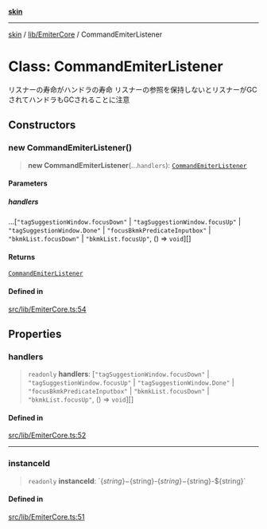 [**skin**](../../../README.md)

***

[skin](../../../modules.md) / [lib/EmiterCore](../README.md) / CommandEmiterListener

# Class: CommandEmiterListener

リスナーの寿命がハンドラの寿命
リスナーの参照を保持しないとリスナーがGCされてハンドラもGCされることに注意

## Constructors

### new CommandEmiterListener()

> **new CommandEmiterListener**(...`handlers`): [`CommandEmiterListener`](CommandEmiterListener.md)

#### Parameters

##### handlers

...[`"tagSuggestionWindow.focusDown"` \| `"tagSuggestionWindow.focusUp"` \| `"tagSuggestionWindow.Done"` \| `"focusBkmkPredicateInputbox"` \| `"bkmkList.focusDown"` \| `"bkmkList.focusUp"`, () => `void`][]

#### Returns

[`CommandEmiterListener`](CommandEmiterListener.md)

#### Defined in

[src/lib/EmiterCore.ts:54](https://github.com/sei-12/skin/blob/81c96f7bf20bc69580a253172a69c2bb254ec862/src/lib/EmiterCore.ts#L54)

## Properties

### handlers

> `readonly` **handlers**: [`"tagSuggestionWindow.focusDown"` \| `"tagSuggestionWindow.focusUp"` \| `"tagSuggestionWindow.Done"` \| `"focusBkmkPredicateInputbox"` \| `"bkmkList.focusDown"` \| `"bkmkList.focusUp"`, () => `void`][]

#### Defined in

[src/lib/EmiterCore.ts:52](https://github.com/sei-12/skin/blob/81c96f7bf20bc69580a253172a69c2bb254ec862/src/lib/EmiterCore.ts#L52)

***

### instanceId

> `readonly` **instanceId**: \`$\{string\}-$\{string\}-$\{string\}-$\{string\}-$\{string\}\`

#### Defined in

[src/lib/EmiterCore.ts:51](https://github.com/sei-12/skin/blob/81c96f7bf20bc69580a253172a69c2bb254ec862/src/lib/EmiterCore.ts#L51)
